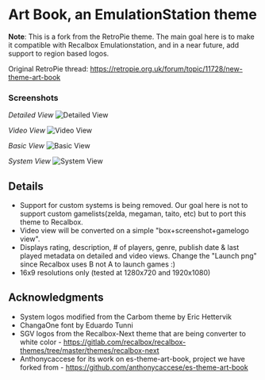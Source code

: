 # Art Book, an EmulationStation theme

**Note**: This is a fork from the RetroPie theme. The main goal here is to make it compatible with
Recalbox Emulationstation, and in a near future, add support to region based logos.

Original RetroPie thread: https://retropie.org.uk/forum/topic/11728/new-theme-art-book

### Screenshots

*Detailed View*
![Detailed View](http://i.imgur.com/BVkhz56.png)

*Video View*
![Video View](http://i.imgur.com/7QDFPud.png)

*Basic View*
![Basic View](http://i.imgur.com/YH4oAci.png)

*System View*
![System View](http://i.imgur.com/VsXBB6E.png)

## Details

- Support for custom systems is being removed. Our goal here is not to support custom gamelists(zelda, megaman, taito, etc) but to port this theme to Recalbox.
- Video view will be converted on a simple "box+screenshot+gamelogo view".
- Displays rating, description, # of players, genre, publish date & last played metadata on detailed and video views. Change the "Launch png" since Recalbox uses B not A to launch games :)
- 16x9 resolutions only (tested at 1280x720 and 1920x1080)

## Acknowledgments

- System logos modified from the Carbom theme by Eric Hettervik
- ChangaOne font by Eduardo Tunni
- SGV logos from the Recalbox-Next theme that are being converter to white color - https://gitlab.com/recalbox/recalbox-themes/tree/master/themes/recalbox-next
- Anthonycaccese for its work on es-theme-art-book, project we have forked from - https://github.com/anthonycaccese/es-theme-art-book
